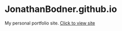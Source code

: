 # JonathanBodner.github.io
My personal portfolio site.
[Click to view site](https://JonathanBodner.github.io)

